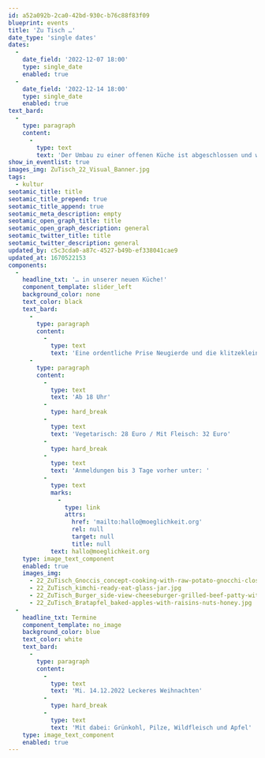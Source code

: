```yaml
---
id: a52a092b-2ca0-42bd-930c-b76c88f83f09
blueprint: events
title: 'Zu Tisch …'
date_type: 'single dates'
dates:
  -
    date_field: '2022-12-07 18:00'
    type: single_date
    enabled: true
  -
    date_field: '2022-12-14 18:00'
    type: single_date
    enabled: true
text_bard:
  -
    type: paragraph
    content:
      -
        type: text
        text: 'Der Umbau zu einer offenen Küche ist abgeschlossen und wir bitten ab 18h zu Tisch zu einem 3 Gänge Menü – Regional angebaut, global interpretiert.'
show_in_eventlist: true
images_img: ZuTisch_22_Visual_Banner.jpg
tags:
  - kultur
seotamic_title: title
seotamic_title_prepend: true
seotamic_title_append: true
seotamic_meta_description: empty
seotamic_open_graph_title: title
seotamic_open_graph_description: general
seotamic_twitter_title: title
seotamic_twitter_description: general
updated_by: c5c3cda0-a87c-4527-b49b-ef338041cae9
updated_at: 1670522153
components:
  -
    headline_txt: '… in unserer neuen Küche!'
    component_template: slider_left
    background_color: none
    text_color: black
    text_bard:
      -
        type: paragraph
        content:
          -
            type: text
            text: 'Eine ordentliche Prise Neugierde und die klitzekleine Hoffnung, die Welt zu einem besseren Ort machen zu können, macht unserer Küche zudem was sie ist: Ein Zusammenspiel aus hauptsächlich biologischen und regionalen Erzeugnissen, die sich den Jahreszeiten anpassen.'
      -
        type: paragraph
        content:
          -
            type: text
            text: 'Ab 18 Uhr'
          -
            type: hard_break
          -
            type: text
            text: 'Vegetarisch: 28 Euro / Mit Fleisch: 32 Euro'
          -
            type: hard_break
          -
            type: text
            text: 'Anmeldungen bis 3 Tage vorher unter: '
          -
            type: text
            marks:
              -
                type: link
                attrs:
                  href: 'mailto:hallo@moeglichkeit.org'
                  rel: null
                  target: null
                  title: null
            text: hallo@moeglichkeit.org
    type: image_text_component
    enabled: true
    images_img:
      - 22_ZuTisch_Gnoccis_concept-cooking-with-raw-potato-gnocchi-close-up.jpg
      - 22_ZuTisch_kimchi-ready-eat-glass-jar.jpg
      - 22_ZuTisch_Burger_side-view-cheeseburger-grilled-beef-patty-with-cheese-lettuce-burger-buns.jpg
      - 22_ZuTisch_Bratapfel_baked-apples-with-raisins-nuts-honey.jpg
  -
    headline_txt: Termine
    component_template: no_image
    background_color: blue
    text_color: white
    text_bard:
      -
        type: paragraph
        content:
          -
            type: text
            text: 'Mi. 14.12.2022 Leckeres Weihnachten'
          -
            type: hard_break
          -
            type: text
            text: 'Mit dabei: Grünkohl, Pilze, Wildfleisch und Apfel'
    type: image_text_component
    enabled: true
---
```


